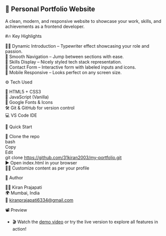 ## 💼 Personal Portfolio Website
A clean, modern, and responsive website to showcase your work, skills, and achievements as a frontend developer.<br>

#🔥 Key Highlights

🧑‍💻 Dynamic Introduction – Typewriter effect showcasing your role and passion.<br>
🧭 Smooth Navigation – Jump between sections with ease.<br>
🧰 Skills Display – Nicely styled tech stack representation.<br>
📧 Contact Form – Interactive form with labeled inputs and icons.<br>
🎨 Mobile Responsive – Looks perfect on any screen size.<br>

⚙️ Tech Used

🔧 HTML5 + CSS3<br>
🧠 JavaScript (Vanilla)<br>
🔡 Google Fonts & Icons<br>
🛠️ Git & GitHub for version control<br>
💻 VS Code IDE<br>

🚀 Quick Start

📁 Clone the repo<br>
bash<br>
Copy<br>
Edit<br>
git clone https://github.com/31kiran2003/my-portfolio.git<br>
▶️ Open index.html in your browser<br>
🧑‍🎨 Customize content as per your profile<br>

👤 Author

🙋‍♂️ Kiran Prajapati<br>
🌍 Mumbai, India<br>
📧 kiranprajapati6334@gmail.com<br>

📽️ Preview

* 🎬 Watch the [demo video](https://github.com/user-attachments/assets/9666d005-9afc-408f-a438-d624bb884c89) or try the live version to explore all features in action!<br>



